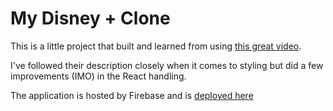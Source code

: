 # My Disney + Clone

This is a little project that built and learned from using [this great video](https://www.youtube.com/watch?v=R_OERlafbmw&t=10451s).

I've followed their description closely when it comes to styling but did a few improvements (IMO) in the React handling.

The application is hosted by Firebase and is [deployed here](https://disneyplus-clone-bf6e0.web.app/)
